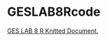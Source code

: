 # GESLAB8Rcode
<a href="https://github.com/jjustin1/GES687Lab8/blob/main/GES687Lab8.pdf" target="_blank"> GES LAB 8 R Knitted Document.</a>
